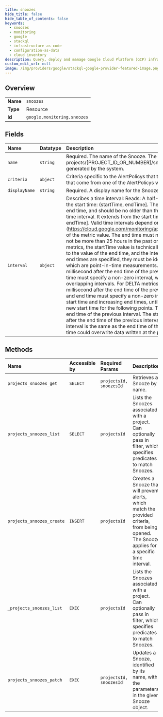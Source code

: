 ```yaml
---
title: snoozes
hide_title: false
hide_table_of_contents: false
keywords:
  - snoozes
  - monitoring
  - google    
  - stackql
  - infrastructure-as-code
  - configuration-as-data
  - cloud inventory
description: Query, deploy and manage Google Cloud Platform (GCP) infrastructure and resources using SQL
custom_edit_url: null
image: /img/providers/google/stackql-google-provider-featured-image.png
---
```

  
    

## Overview
<table><tbody>
<tr><td><b>Name</b></td><td><code>snoozes</code></td></tr>
<tr><td><b>Type</b></td><td>Resource</td></tr>
<tr><td><b>Id</b></td><td><code>google.monitoring.snoozes</code></td></tr>
</tbody></table>

## Fields
| Name | Datatype | Description |
|:-----|:---------|:------------|
| `name` | `string` | Required. The name of the Snooze. The format is: projects/[PROJECT_ID_OR_NUMBER]/snoozes/[SNOOZE_ID] The ID of the Snooze will be generated by the system. |
| `criteria` | `object` | Criteria specific to the AlertPolicys that this Snooze applies to. The Snooze will suppress alerts that come from one of the AlertPolicys whose names are supplied. |
| `displayName` | `string` | Required. A display name for the Snooze. This can be, at most, 512 unicode characters. |
| `interval` | `object` | Describes a time interval: Reads: A half-open time interval. It includes the end time but excludes the start time: (startTime, endTime]. The start time must be specified, must be earlier than the end time, and should be no older than the data retention period for the metric. Writes: A closed time interval. It extends from the start time to the end time, and includes both: [startTime, endTime]. Valid time intervals depend on the MetricKind (https://cloud.google.com/monitoring/api/ref_v3/rest/v3/projects.metricDescriptors#MetricKind) of the metric value. The end time must not be earlier than the start time, and the end time must not be more than 25 hours in the past or more than five minutes in the future. For GAUGE metrics, the startTime value is technically optional; if no value is specified, the start time defaults to the value of the end time, and the interval represents a single point in time. If both start and end times are specified, they must be identical. Such an interval is valid only for GAUGE metrics, which are point-in-time measurements. The end time of a new interval must be at least a millisecond after the end time of the previous interval. For DELTA metrics, the start time and end time must specify a non-zero interval, with subsequent points specifying contiguous and non-overlapping intervals. For DELTA metrics, the start time of the next interval must be at least a millisecond after the end time of the previous interval. For CUMULATIVE metrics, the start time and end time must specify a non-zero interval, with subsequent points specifying the same start time and increasing end times, until an event resets the cumulative value to zero and sets a new start time for the following points. The new start time must be at least a millisecond after the end time of the previous interval. The start time of a new interval must be at least a millisecond after the end time of the previous interval because intervals are closed. If the start time of a new interval is the same as the end time of the previous interval, then data written at the new start time could overwrite data written at the previous end time. |
## Methods
| Name | Accessible by | Required Params | Description |
|:-----|:--------------|:----------------|:------------|
| `projects_snoozes_get` | `SELECT` | `projectsId, snoozesId` | Retrieves a Snooze by name. |
| `projects_snoozes_list` | `SELECT` | `projectsId` | Lists the Snoozes associated with a project. Can optionally pass in filter, which specifies predicates to match Snoozes. |
| `projects_snoozes_create` | `INSERT` | `projectsId` | Creates a Snooze that will prevent alerts, which match the provided criteria, from being opened. The Snooze applies for a specific time interval. |
| `_projects_snoozes_list` | `EXEC` | `projectsId` | Lists the Snoozes associated with a project. Can optionally pass in filter, which specifies predicates to match Snoozes. |
| `projects_snoozes_patch` | `EXEC` | `projectsId, snoozesId` | Updates a Snooze, identified by its name, with the parameters in the given Snooze object. |
